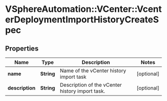 # VSphereAutomation::VCenter::VcenterDeploymentImportHistoryCreateSpec

## Properties
Name | Type | Description | Notes
------------ | ------------- | ------------- | -------------
**name** | **String** | Name of the vCenter history import task | [optional] 
**description** | **String** | Description of the vCenter history import task. | [optional] 


